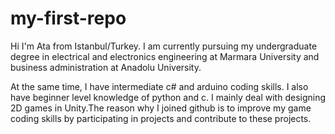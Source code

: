 # my-first-repo
Hi I'm Ata from Istanbul/Turkey. I am currently pursuing my undergraduate degree in electrical and electronics engineering at Marmara University and business administration at Anadolu University.

At the same time, I have intermediate c# and arduino coding skills. I also have beginner level knowledge of python and c. I mainly deal with designing 2D games in Unity.The reason why I joined github is to improve my game coding skills by participating in projects and contribute to these projects.
